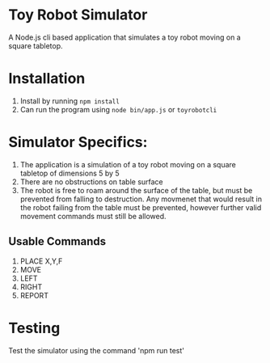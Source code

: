 # Toy Robot Simulator
A Node.js cli based application that simulates a toy robot moving on a square tabletop.

# Installation
1. Install by running `npm install`
2. Can run the program using `node bin/app.js` or `toyrobotcli`

# Simulator Specifics:
1. The application is a simulation of a toy robot moving on a square tabletop of dimensions 5 by 5
2. There are no obstructions on table surface
3. The robot is free to roam around the surface of the table, but must be prevented from falling to destruction. Any movmenet that would result in the robot failing from the table must be prevented, however further valid movement commands must still be allowed.

## Usable Commands
1. PLACE X,Y,F
2. MOVE
3. LEFT
4. RIGHT
5. REPORT

# Testing
Test the simulator using the command 'npm run test'
